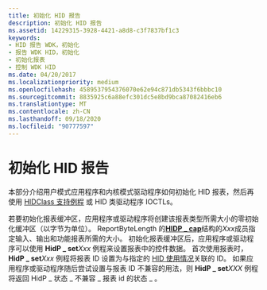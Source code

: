 ```yaml
---
title: 初始化 HID 报告
description: 初始化 HID 报告
ms.assetid: 14229315-3928-4421-a8d8-c3f7837bf1c3
keywords:
- HID 报告 WDK，初始化
- 报告 WDK HID，初始化
- 初始化报表
- 控制 WDK HID
ms.date: 04/20/2017
ms.localizationpriority: medium
ms.openlocfilehash: 4589537954376070e62e94c871db5343f6bbbc10
ms.sourcegitcommit: 8835925c6a88efc301dc5e8bd9bca87082416eb6
ms.translationtype: MT
ms.contentlocale: zh-CN
ms.lasthandoff: 09/18/2020
ms.locfileid: "90777597"
---
```

# <a name="initializing-hid-reports"></a>初始化 HID 报告

本部分介绍用户模式应用程序和内核模式驱动程序如何初始化 HID 报表，然后再使用 [HIDClass 支持例程](/windows-hardware/drivers/ddi/index) 或 HID 类驱动程序 IOCTLs。

若要初始化报表缓冲区，应用程序或驱动程序将创建该报表类型所需大小的零初始化缓冲区（以字节为单位）。 ReportByteLength 的[**HIDP \_ cap**](/windows-hardware/drivers/ddi/hidpi/ns-hidpi-_hidp_caps)结构的*Xxx*成员指定输入、输出和功能报表所需的大小。 初始化报表缓冲区后，应用程序或驱动程序可以使用 **HidP \_ set**_Xxx_ 例程来设置报表中的控件数据。 首次使用报表时， **HidP \_ set**_Xxx_ 例程将报表 ID 设置为与指定的 [HID 使用情况](hid-usages.md)关联的 ID。 如果应用程序或驱动程序随后尝试设置与报表 ID 不兼容的用法，则 **HidP \_ set**_XXX_ 例程将返回 HidP \_ 状态 \_ 不兼容 \_ 报表 id 的状态 \_ 。
